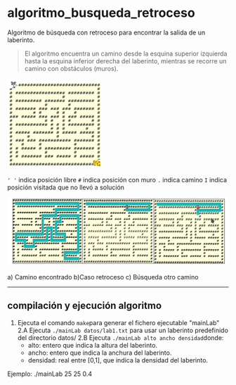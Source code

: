 # algoritmo_busqueda_retroceso
Algoritmo de búsqueda con retroceso para encontrar la salida de un laberinto.


>El algoritmo encuentra un camino desde la esquina superior izquierda hasta la esquina inferior
derecha del laberinto, mientras se recorre un camino con obstáculos (muros).

![Image](imagenes/lab1.png) 

`' '` indica posición libre
`#`   indica posición con muro
`.`   indica camino
`I`   indica posición visitada que no llevó a solución

![Image](imagenes/lab2.png) 

a) Camino encontrado      b)Caso retroceso    c) Búsqueda otro camino

---
## compilación y ejecución algoritmo
1. Ejecuta el comando `make`para generar el fichero ejecutable "mainLab"
2.A Ejecuta `./mainLab datos/lab1.txt` para usar un laberinto predefinido del directorio datos/
2.B Ejecuta `./mainLab alto ancho densidad`donde:
      * alto: entero que indica la altura del laberinto.
      * ancho: entero que indica la anchura del laberinto.
      * densidad: real entre [0,1], que indica la densidad del laberinto.
 
 Ejemplo: ./mainLab 25 25 0.4
